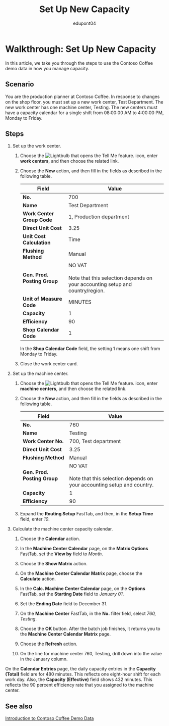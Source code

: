 ﻿---
title: Set Up New Capacity 
description: Walkthrough to learn how to set up a new work center with a capacity calendar for a single shift in Business Central.
ms.date: 04/01/2022
ms.topic: article
ms.service: dynamics365-business-central
author: edupont04
ms.author: andreipa
---

# Walkthrough: Set Up New Capacity

In this article, we take you through the steps to use the Contoso Coffee demo data in how you manage capacity.  

## Scenario

You are the production planner at Contoso Coffee. In response to changes on the shop floor, you must set up a new work center, Test Department. The new work center has one machine center, Testing. The new centers must have a capacity calendar for a single shift from 08:00:00 AM to 4:00:00 PM, Monday to Friday.  

## Steps

1. Set up the work center.

    1. Choose the ![Lightbulb that opens the Tell Me feature.](../../media/ui-search/search_small.png "Tell me what you want to do") icon, enter **work centers**, and then choose the related link.  

    2. Choose the **New** action, and then fill in the fields as described in the following table.  

        |Field  |Value  |
        |---------|---------|
        |**No.** |700|
        |**Name** |Test Department|
        |**Work Center Group Code** |1, Production department|
        |**Direct Unit Cost**|3.25|
        |**Unit Cost Calculation**|Time|
        |**Flushing Method**|Manual|
        |**Gen. Prod. Posting Group**|NO VAT</br></br>Note that this selection depends on your accounting setup and country/region.|
        |**Unit of Measure Code** |MINUTES|
        |**Capacity** |1|
        |**Efficiency** |90|
        |**Shop Calendar Code** |1|

        In the **Shop Calendar Code** field, the setting 1 means one shift from Monday to Friday.

    3. Close the work center card.

2. Set up the machine center.

    1. Choose the ![Lightbulb that opens the Tell Me feature.](../../media/ui-search/search_small.png "Tell me what you want to do") icon, enter **machine centers**, and then choose the related link.  

    2. Choose the **New** action, and then fill in the fields as described in the following table.  

        |Field  |Value  |
        |---------|---------|
        |**No.** |760|
        |**Name** |Testing|
        |**Work Center No.** |700, Test department|
        |**Direct Unit Cost**|3.25|
        |**Flushing Method**|Manual|
        |**Gen. Prod. Posting Group**|NO VAT</br></br>Note that this selection depends on your accounting setup and country.|
        |**Capacity** |1|
        |**Efficiency** |90|
    3. Expand the **Routing Setup** FastTab, and then, in the **Setup Time** field, enter *10*.  

3. Calculate the machine center capacity calendar.  

    1. Choose the **Calendar** action.  

    2. In the **Machine Center Calendar** page, on the **Matrix Options** FastTab, set the **View by** field to *Month*.  

    3. Choose the **Show Matrix** action.  

    4. On the **Machine Center Calendar Matrix** page, choose the **Calculate** action.  

    5. In the **Calc. Machine Center Calendar** page, on the **Options** FastTab, set the **Starting Date** field to *January 01*.  

    6. Set the **Ending Date** field to December 31.  

    7. On the **Machine Center** FastTab, in the **No.** filter field, select *760, Testing*.  

    8. Choose the **OK** button. After the batch job finishes, it returns you to the **Machine Center Calendar Matrix** page.  

    9. Choose the **Refresh** action.  

    10. On the line for machine center 760, Testing, drill down into the value in the January column.  

On the **Calendar Entries** page, the daily capacity entries in the **Capacity (Total)** field are for 480 minutes. This reflects one eight-hour shift for each work day. Also, the **Capacity (Effective)** field shows 432 minutes. This reflects the 90 percent efficiency rate that you assigned to the machine center.  

## See also

[Introduction to Contoso Coffee Demo Data](../contoso-coffee-intro.md)  
